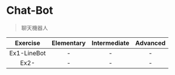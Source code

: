 # Chat-Bot

> 聊天機器人


|   Exercise  |   Elementary  | Intermediate  |  Advanced  |
|  :-------:  |   :-------:   |   :-------:   | :-------:  |
| Ex1-LineBot |       -       |       -       |      -     |
| Ex2-        |       -       |       -       |      -     |




